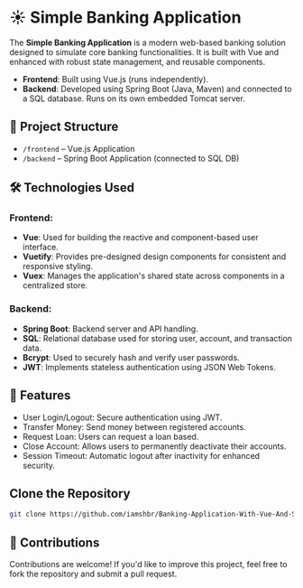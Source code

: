 # ☀️ Simple Banking Application

The **Simple Banking Application** is a modern web-based banking solution
designed to simulate core banking functionalities. It is built with Vue and
enhanced with robust state management, and reusable components.

- **Frontend**: Built using Vue.js (runs independently).
- **Backend**: Developed using Spring Boot (Java, Maven) and connected to a SQL
  database. Runs on its own embedded Tomcat server.

## 🧩 Project Structure

- `/frontend` – Vue.js Application
- `/backend` – Spring Boot Application (connected to SQL DB)

## 🛠️ Technologies Used

### Frontend:

- **Vue**: Used for building the reactive and component-based user interface.
- **Vuetify**: Provides pre-designed design components for consistent and
  responsive styling.
- **Vuex**: Manages the application's shared state across components in a
  centralized store.

### Backend:

- **Spring Boot**: Backend server and API handling.
- **SQL**: Relational database used for storing user, account, and transaction
  data.
- **Bcrypt**: Used to securely hash and verify user passwords.
- **JWT**: Implements stateless authentication using JSON Web Tokens.

## 🎯 Features

- User Login/Logout: Secure authentication using JWT.
- Transfer Money: Send money between registered accounts.
- Request Loan: Users can request a loan based.
- Close Account: Allows users to permanently deactivate their accounts.
- Session Timeout: Automatic logout after inactivity for enhanced security.

## Clone the Repository

```bash
git clone https://github.com/iamshbr/Banking-Application-With-Vue-And-Spring-Boot.git
```

## 🤝 Contributions

Contributions are welcome! If you'd like to improve this project, feel free to
fork the repository and submit a pull request.
